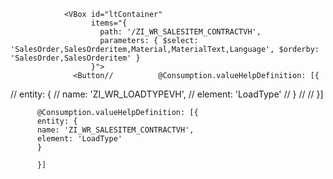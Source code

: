 
                <VBox id="ltContainer"
                      items="{
                        path: '/ZI_WR_SALESITEM_CONTRACTVH',
                        parameters: { $select: 'SalesOrder,SalesOrderitem,Material,MaterialText,Language', $orderby: 'SalesOrder,SalesOrderitem' }
                      }">
                  <Button//          @Consumption.valueHelpDefinition: [{
//          entity: {
//          name: 'ZI_WR_LOADTYPEVH',
//          element: 'LoadType'
//          }
//
//          }]
      
          @Consumption.valueHelpDefinition: [{
          entity: {
          name: 'ZI_WR_SALESITEM_CONTRACTVH',
          element: 'LoadType'
          }

          }]
